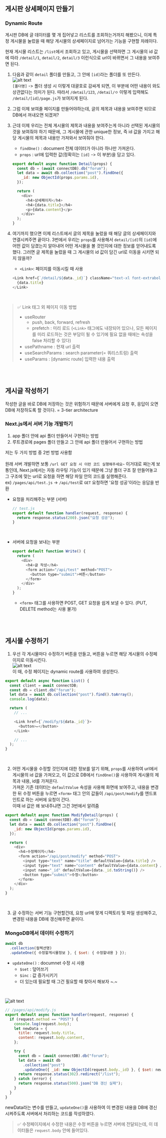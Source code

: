 ## 게시판 상세페이지 만들기

### Dynamic Route

게시판 DB에 글 데이터를 몇 개 집어넣고 리스트를 조회하는거까지 해봤으니, 이제 특정 게시물을 눌렀을 때 해당 게시물의 상세페이지로 넘어가는 기능을 구현할 차례이다. <br />

현재 게시물 리스트는 `/list`에서 조회하고 있고, 게시물을 선택하면 그 게시물의 id 값에 따라 `/detail/1`, `detail/2`, `detail/3` 이런식으로 url이 바뀌면서 그 내용을 보여주면 된다. <br />

1. 다음과 같이 `detail` 폴더를 만들고, 그 안에 `[id]`라는 폴더를 또 만든다. <br />
   ![alt text](image.png) <br />
   `[폴더명]` -> 폴더 생성 시 이렇게 대괄호로 감싸게 되면, 이 부분에 어떤 내용이 와도 상관없다는 의미가 된다. 따라서 `/detail/123`, `/detail/ㅇ` 이렇게 입력해도 `/detail/[id]/page.js`가 보여지게 된다. <br />
2. 그럼 이제 보여줄 페이지를 만들어야하는데, 글의 제목과 내용을 보여주면 되므로 DB에서 꺼내오면 되겠져? <br />
3. 근데 이제 우리는 전체 게시물의 제목과 내용을 보여주는게 아니라 선택된 게시물의 것을 보여줘야 하기 때문에, 그 게시물에 관한 unique한 정보, 즉 id 값을 가지고 해당 게시물의 제목과 내용만 가져와서 보여줘야 한다. <br />

   - `findOne()` : document 전체 데이터가 아니라 하나만 가져온다.
   - `props` : url에 입력한 값(정확히는 `[id]` -> 이 부분)을 담고 있다. <br />

   ```javascript
   export default async function Detail(props) {
     const db = (await connectDB).db("forum");
     let data = await db.collection("post").findOne({
       _id: new ObjectId(props.params.id),
     });

     return (
       <div>
         <h4>상세페이지</h4>
         <h4>{data.title}</h4>
         <p>{data.content}</p>
       </div>
     );
   }
   ```

4. 여기까지 했으면 이제 리스트에서 글의 제목을 눌렀을 때 해당 글의 상세페이지와 연결시켜주면 끝이다. 3번에서 우리는 `props`를 사용해서 `detail/[id]`의 `[id]`에 어떤 값이 담겼는지 알아내어 어떤 게시물을 볼 것인지에 대한 정보를 얻어내도록 했다. 그러면 글 제목을 눌렀을 때 그 게시물의 id 값이 담긴 url로 이동을 시키면 되지 않을까?
   - `<Link>`: 페이지를 이동시킬 때 사용 <br />
   ```javascript
   <Link href={`/detail/${data._id}`} className="text-xl font-extrabold m-0">
     {data.title}
   </Link>
   ```
   <br />

> ✅ Link 태그 외 페이지 이동 방법
>
> - useRouter
>   - push, back, forward, refresh
>   - prefetch : 미리 로드 (`<Link>` 태그에도 내장되어 있으나, 모든 페이지를 미리 로드하는 것은 부담이 될 수 있기에 필요 없을 때에는 속성을 false 처리할 수 있다)
> - usePathname : 현재 url 출력
> - useSearchParams : search parameter(= 쿼리스트링) 출력
> - useParams : [dynamic route] 입력한 내용 출력

<br /><br />

## 게시글 작성하기

작성한 글을 바로 DB에 저장하는 것은 위험하기 때문에 서버에게 요청 후, 응답이 오면 DB에 저장하도록 할 것이다. = 3-tier architecture <br />

### Next.js에서 서버 기능 개발하기

1. app 폴더 안에 api 폴더 만들어서 구현하는 방법
2. 루트경로에 pages 폴더 만들고 그 안에 api 폴더 만들어서 구현하는 방법
   <br />

저는 두 가지 방법 중 2번 방법 사용함 <br /><br />
원래 서버 개발하면 보통 `/url GET 요청 시 이런 코드 실행해주세요~` 이거대로 짜는게 보통인데, Next.js에서는 자동 라우팅 기능이 있기 때문에 그냥 폴더 구조 잘 만들어놓고 그 구조에 맞는 url로 요청을 하면 해당 파일 안의 코드를 실행해준다. <br />
ex) `/pages/api/test.js` -> `/api/test`로 `GET` 요청하면 '요청 성공'이라는 응답을 반환

- 요청을 처리해주는 부분 (서버)

  ```javascript
  // test.js
  export default function handler(request, response) {
    return response.status(200).json("요청 성공");
  }
  ```

  <br />

- 서버에 요청을 보내는 부분
  ```javascript
  export default function Write() {
    return (
      <div>
        <h4>글 작성</h4>
        <form action="/api/test" method="POST">
          <button type="submit">버튼</button>
        </form>
      </div>
    );
  }
  ```
  - `<form>` 태그를 사용하면 POST, GET 요청을 쉽게 보낼 수 있다. (PUT, DELETE method는 사용 불가)<br />

<br /><br />

## 게시물 수정하기

1. 우선 각 게시물마다 수정하기 버튼을 만들고, 버튼을 누르면 해당 게시물의 수정페이지로 이동시킨다. <br />
   ![alt text](image-1.png) <br />
   이 때, 수정 페이지는 dynamic route를 사용하여 생성한다.

```javascript
export default async function List() {
  const client = await connectDB;
  const db = client.db("forum");
  let data = await db.collection("post").find().toArray();
  console.log(data);

  return (
    // ...

    <Link href={`/modify/${data._id}`}>
      <button>✏</button>
    </Link>

    // ...
  );
}
```
<br />

2. 어떤 게시물을 수정할 것인지에 대한 정보를 알기 위해, `props`를 사용하여 url에서 게시물의 id 값을 가져오고, 이 값으로 DB에서 `findOne()`을 사용하여 게시물의 제목과 내용, id를 가져온다. <br />
가져온 기존 데이터는 `defaultValue` 속성을 사용해 화면에 보여주고, 내용을 변경한 뒤 수정 버튼을 누르면 `<form>` 태그 안의 값들이 `/api/post/modify`를 엔드포인트로 하는 서버에 요청이 간다. <br />
이때 id 값은 왜 보내주냐면 그건 3번에서 알려줌

```javascript
export default async function ModifyDetail(props) {
  const db = (await connectDB).db("forum");
  let data = await db.collection("post").findOne({
    _id: new ObjectId(props.params.id),
  });

  return (
    <div>
      <h4>수정페이지</h4>
      <form action="/api/post/modify" method="POST">
        <input type="text" name="title" defaultValue={data.title} />
        <input type="text" name="content" defaultValue={data.content} />
        <input name="_id" defaultValue={data._id.toString()} />
        <button type="submit">수정</button>
      </form>
    </div>
  );
}
```
<br />

3. 글 수정하는 서버 기능 구현할건데, 요청 url에 맞게 디렉토리 및 파일 생성해주고, 변경된 내용을 DB에 갱신해주면 끝이다. <br />
### MongoDB에서 데이터 수정하기

```javascript
await db
  .collection(컬렉션명)
  .updateOne({ 수정할게시물정보 }, { $set: { 수정할내용 } });
```

- `updateOne()` : documnet 수정 시 사용
  - `$set` : 덮어쓰기
  - `$inc` : 값 증가시키기
  - 더 있는데 필요할 때 그건 필요할 때 찾아서 해보자 ~.~

<br />

![alt text](image-2.png) <br />
```javascript
// /pages/api/modify.js
export default async function handler(request, response) {
  if (request.method == "POST") {
    console.log(request.body);
    let newData = {
      title: request.body.title,
      content: request.body.content,
    };

    try {
      const db = (await connectDB).db("forum");
      let data = await db
        .collection("post")
        .updateOne({ _id: new ObjectId(request.body._id) }, { $set: newData });
      return response.status(302).redirect("/list");
    } catch (error) {
      return response.status(500).json("DB 갱신 실패");
    }
  }
}
```
newData라는 변수를 만들고, `updateOne()`을 사용하여 이 변경된 내용을 DB에 갱신시켜주도록 서버에서 처리하는 코드를 작성하였다.
> ✅ 수정페이지에서 수정한 내용은 수정 버튼을 누르면 서버에 전달되는데, 이 데이터들은 `request.body` 안에 들어있다. 


